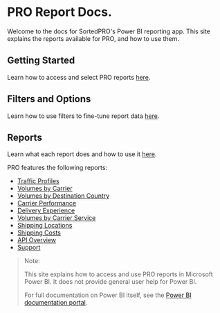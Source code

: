 # PRO Report Docs.
Welcome to the docs for SortedPRO's Power BI reporting app. This site explains the reports available for PRO, and how to use them.

## Getting Started

Learn how to access and select PRO reports [here](reports/getting-started.md).

## Filters and Options

Learn how to use filters to fine-tune report data [here](reports/filters-options.md).

## Reports

Learn what each report does and how to use it [here](reports/reports.md). 

PRO features the following reports:

* [Traffic Profiles](reports/traffic-profile.md)
* [Volumes by Carrier](reports/by-carrier.md)
* [Volumes by Destination Country](reports/by-country.md)
* [Carrier Performance](reports/performance.md)
* [Delivery Experience](reports/experience.md)
* [Volumes by Carrier Service](reports/by-carrier-service.md)
* [Shipping Locations](reports/location-performance.md)
* [Shipping Costs](reports/costs.md)
* [API Overview](reports/api.md)
* [Support](reports/support.md)

> <span class="note-header">Note:</span>
>
> This site explains how to access and use PRO reports in Microsoft Power BI. It does not provide general user help for Power BI. 
> 
> For full documentation on Power BI itself, see the [Power BI documentation portal](https://docs.microsoft.com/en-us/power-bi/#pivot=home&panel=home-all).


